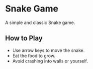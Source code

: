 # Snake Game

A simple and classic Snake game.

## How to Play

- Use arrow keys to move the snake.
- Eat the food to grow.
- Avoid crashing into walls or yourself.

